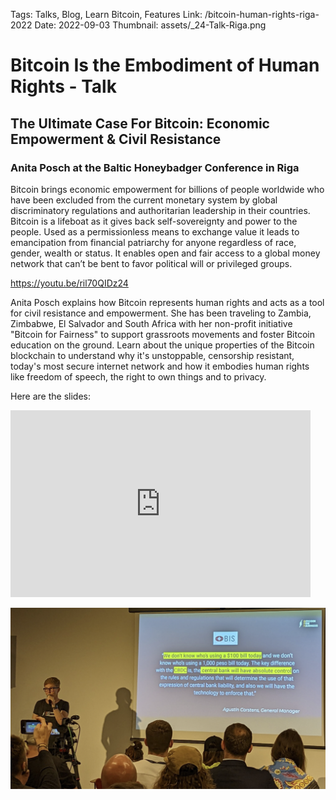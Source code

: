 Tags: Talks, Blog, Learn Bitcoin, Features
Link: /bitcoin-human-rights-riga-2022
Date: 2022-09-03
Thumbnail: assets/_24-Talk-Riga.png

# Bitcoin Is the Embodiment of Human Rights - Talk
## The Ultimate Case For Bitcoin: Economic Empowerment & Civil Resistance

### Anita Posch at the Baltic Honeybadger Conference in Riga

Bitcoin brings economic empowerment for billions of people worldwide who have been excluded from the current monetary system by global discriminatory regulations and authoritarian leadership in their countries. Bitcoin is a lifeboat as it gives back self-sovereignty and power to the people. Used as a permissionless means to exchange value it leads to emancipation from financial patriarchy for anyone regardless of race, gender, wealth or status. It enables open and fair access to a global money network that can’t be bent to favor political will or privileged groups. 

https://youtu.be/ril70QIDz24

Anita Posch explains how Bitcoin represents human rights and acts as a tool for civil resistance and empowerment. She has been traveling to Zambia, Zimbabwe, El Salvador and South Africa with her non-profit initiative "Bitcoin for Fairness" to support grassroots movements and foster Bitcoin education on the ground. Learn about the unique properties of the Bitcoin blockchain to understand why it's unstoppable, censorship resistant, today's most secure internet network and how it embodies human rights like freedom of speech, the right to own things and to privacy.

Here are the slides:
<iframe src="https://docs.google.com/presentation/d/e/2PACX-1vT2wA46GTAYdFAT7_sd7BWD4IYEt5nKZVSLYR5qhohhacbE65s3ErOLZEF2eo0t6cBQVL1-Zr8Yzhyr/embed?start=false&loop=false&delayms=3000" frameborder="0" width="480" height="299" allowfullscreen="true" mozallowfullscreen="true" webkitallowfullscreen="true"></iframe>


![](assets/_24-Talk-Riga.png)
